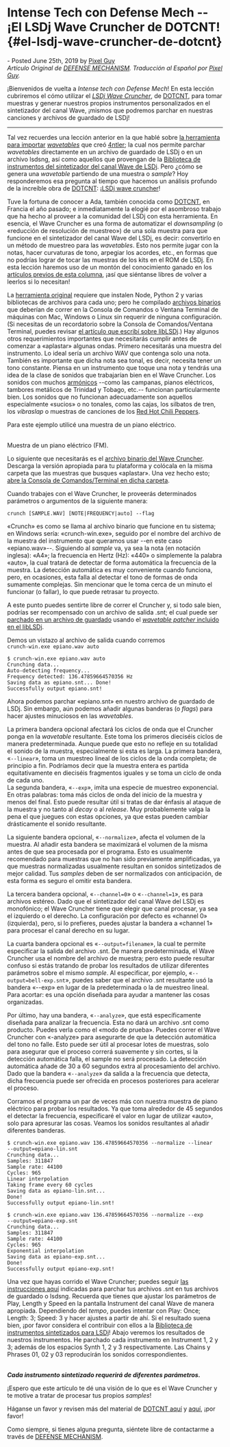 Intense Tech con Defense Mech -- ¡El LSDj Wave Cruncher de DOTCNT! {#el-lsdj-wave-cruncher-de-dotcnt}
==================================================================

\- Posted June 25th, 2019 by [Pixel
Guy](https://apixelguy.com "Posts by Pixel Guy")\
*Artículo Original de [DEFENSE MECHANISM](dotcnts-lsdj-wave-cruncher/).
Traducción al Español por [Pixel Guy](https://apixelguy.com).*

¡Bienvenidos de vuelta a *Intense tech con Defense Mech*! En esta
lección cubriremos el cómo utilizar el *[LSDj Wave
Cruncher](https://github.com/iLambda/lsdj-wave-cruncher)*, de
[DOTCNT](https://www.facebook.com/dotcnt/), para tomar muestras y
generar nuestros propios instrumentos personalizados en el sintetizador
del canal Wave, ¡mismos que podremos parchar en nuestras canciones y
archivos de guardado de LSDj!

------------------------------------------------------------------------

Tal vez recuerdes una lección anterior en la que hablé sobre [la
herramienta para
importar](biblioteca-de-instrumentos-lsdj-wave-cruncher.html)
*[wavetables](biblioteca-de-instrumentos-lsdj-wave-cruncher.html)* que
creó [4ntler](https://github.com/stijnfrishert/liblsdj/releases); la
cual nos permite parchar *wavetables* directamente en un archivo de
guardado de LSDj o en un archivo lsdsng, así como aquellos que provengan
de la [Biblioteca de instrumentos del sintetizador del canal Wave de
LSDj](https://github.com/psgcabal/lsdjsynths). Pero ¿cómo se genera una
*wavetable* partiendo de una muestra o *sample*? Hoy responderemos esa
pregunta al tiempo que hacemos un análisis profundo de la increíble obra
de [DOTCNT](https://www.facebook.com/dotcnt/): ¡[LSDj wave
cruncher](https://github.com/iLambda/lsdj-wave-cruncher)!

Tuve la fortuna de conocer a Ada, también conocida como
[DOTCNT](https://soundcloud.com/dotcnt), en Francia el año pasado; e
inmediatamente la elogié por el asombroso trabajo que ha hecho al
proveer a la comunidad del LSDj con esta herramienta. En esencia, el
Wave Cruncher es una forma de automatizar el *downsampling* (o
«reducción de resolución de muestreo») de una sola muestra para que
funcione en el sintetizador del canal Wave del LSDj, es decir:
convertirlo en un método de muestreo para las *wavetables*. Esto nos
permite jugar con la notas, hacer curvaturas de tono, arpegiar los
acordes, etc., en formas que no podrías lograr de tocar las muestras de
los kits en el ROM de LSDj. En esta lección haremos uso de un montón del
conocimiento ganado en los [artículos previos de esta
columna](author/defensemech/), ¡así que siéntanse libres de volver a
leerlos si lo necesitan!

La [herramienta original](https://github.com/iLambda/lsdj-wave-cruncher)
requiere que instalen Node, Python 2 y varias bibliotecas de archivos
para cada uno; pero he compilado [archivos
binarios](https://github.com/urbster1/lsdj-wave-cruncher/releases) que
deberían de correr en la Consola de Comandos o Ventana Terminal de
máquinas con Mac, Windows o Linux sin requerir de ninguna configuración.
(Si necesitas de un recordatorio sobre la Consola de Comandos/Ventana
Terminal, puedes revisar [el artículo que escribí sobre
libLSDj](organiza-tus-archivos-de-guardado-con-liblsdj.html).) Hay
algunos otros requerimientos importantes que necesitarás cumplir antes
de comenzar a «aplastar» algunas ondas. Primero necesitarás una muestra
del instrumento. Lo ideal sería un archivo WAV que contenga solo una
nota. También es importante que dicha nota sea tonal, es decir, necesita
tener un tono constante. Piensa en un instrumento que toque una nota y
tendrás una idea de la clase de sonidos que trabajarían bien en el Wave
Cruncher. Los sonidos con muchos
[armónicos](analisis-del-sintetizador-del-canal-wave-en-lsdj-parte-uno.html)
--como las campanas, pianos eléctricos, tambores metálicos de Trinidad y
Tobago, etc.-- funcionan particularmente bien. Los sonidos que no
funcionan adecuadamente son aquellos especialmente «sucios» o no
tonales, como las cajas, los silbatos de tren, los *vibraslap* o
muestras de canciones de los [Red Hot Chili
Peppers](https://penzeys.com).

Para este ejemplo utilicé una muestra de un piano eléctrico.

\
Muestra de un piano eléctrico (FM).

Lo siguiente que necesitarás es el [archivo binario del Wave
Cruncher](https://github.com/urbster1/lsdj-wave-cruncher/releases).
Descarga la versión apropiada para tu plataforma y colócala en la misma
carpeta que las muestras que busques «aplastar». Una vez hecho esto;
[abre la Consola de Comandos/Terminal en dicha
carpeta](organiza-tus-archivos-de-guardado-con-liblsdj.html).

Cuando trabajes con el Wave Cruncher, le proveerás determinados
parámetros o argumentos de la siguiente manera:

`crunch [SAMPLE.WAV] [NOTE|FREQUENCY|auto] --flag`

«Crunch» es como se llama al archivo binario que funcione en tu sistema;
en Windows sería: «crunch-win.exe», seguido por el nombre del archivo de
la muestra del instrumento que queramos usar --en este caso
«epiano.wav»--. Siguiendo al *sample* va, ya sea la nota (en notación
inglesa): «A4»; la frecuencia en Hertz (Hz): «440» o simplemente la
palabra «auto», la cual tratará de detectar de forma automática la
frecuencia de la muestra. La detección automática es muy conveniente
cuando funciona, pero, en ocasiones, esta falla al detectar el tono de
formas de onda sumamente complejas. Sin mencionar que le toma cerca de
un minuto el funcionar (o fallar), lo que puede retrasar tu proyecto.

A este punto puedes sentirte libre de correr el Cruncher y, si todo sale
bien, podrías ser recompensado con un archivo de salida .snt; el cual
puede ser [parchado en un archivo de
guardado](biblioteca-de-instrumentos-lsdj-wave-cruncher.html) usando el
[*wavetable patcher* incluido en el
libLSDj](https://github.com/stijnfrishert/liblsdj/releases).

Demos un vistazo al archivo de salida cuando corremos\
`crunch-win.exe epiano.wav auto`

`$ crunch-win.exe epiano.wav auto`\
`Crunching data...`\
`Auto-detecting frequency...`\
`Frequency detected: 136.47859664570356 Hz`\
`Saving data as epiano.snt... Done!`\
`Successfully output epiano.snt!`

Ahora podemos parchar «epiano.snt» en nuestro archivo de guardado de
LSDj. Sin embargo, aún podemos añadir algunas banderas (o *flags*) para
hacer ajustes minuciosos en las *wavetables*.

La primera bandera opcional afectará los ciclos de onda que el Cruncher
ponga en la *wavetable* resultante. Este toma los primeros dieciséis
ciclos de manera predeterminada. Aunque puede que esto no refleje en su
totalidad el sonido de la muestra, especialmente si esta es larga. La
primera bandera, «`--linear`», toma un muestreo lineal de los ciclos de
la onda completa; de principio a fin. Podríamos decir que la muestra
entera es partida equitativamente en dieciséis fragmentos iguales y se
toma un ciclo de onda de cada uno.\
La segunda bandera, «`--exp`», imita una especie de muestreo
exponencial. En otras palabras: toma más ciclos de onda del inicio de la
muestra y menos del final. Esto puede resultar útil si tratas de dar
énfasis al ataque de la muestra y no tanto al *decay* o al *release*.
Muy probablemente valga la pena el que juegues con estas opciones, ya
que estas pueden cambiar drásticamente el sonido resultante.

La siguiente bandera opcional, «`--normalize`», afecta el volumen de la
muestra. Al añadir esta bandera se maximizará el volumen de la misma
antes de que sea procesada por el programa. Esto es usualmente
recomendado para muestras que no han sido previamente amplificadas, ya
que muestras normalizadas usualmente resultan en sonidos sintetizados de
mejor calidad. Tus *samples* deben de ser normalizados con anticipación,
de esta forma es seguro el omitir esta bandera.

La tercera bandera opcional, «`--channel=0`» o «`--channel=1`», es para
archivos estéreo. Dado que el sintetizador del canal Wave del LSDj es
monofónico; el Wave Cruncher tiene que elegir que canal procesar, ya sea
el izquierdo o el derecho. La configuración por defecto es «channel 0»
(izquierda), pero, si lo prefieres, puedes ajustar la bandera a «channel
1» para procesar el canal derecho en su lugar.

La cuarta bandera opcional es «`--output=filename`», la cual te permite
especificar la salida del archivo .snt. De manera predeterminada, el
Wave Cruncher usa el nombre del archivo de muestra; pero esto puede
resultar confuso si estás tratando de probar los resultados de utilizar
diferentes parámetros sobre el mismo *sample*. Al especificar, por
ejemplo, «`--output=bell-exp.snt`», puedes saber que el archivo .snt
resultante usó la bandera «--exp» en lugar de la predeterminada o la de
muestreo lineal. Para acortar: es una opción diseñada para ayudar a
mantener las cosas organizadas.

Por último, hay una bandera, «`--analyze`», que está específicamente
diseñada para analizar la frecuencia. Esta no dará un archivo .snt como
producto. Puedes verla como el «modo de prueba». Puedes correr el Wave
Cruncher con «-analyze» para asegurarte de que la detección automática
del tono no falle. Esto puede ser útil al procesar lotes de muestras,
solo para asegurar que el proceso correrá suavemente y sin cortes, si la
detección automática falla, el sample no será procesado. La detección
automática añade de 30 a 60 segundos extra al procesamiento del archivo.
Dado que la bandera «`--analyze`» da salida a la frecuencia que detecta,
dicha frecuencia puede ser ofrecida en procesos posteriores para
acelerar el proceso.

Corramos el programa un par de veces más con nuestra muestra de piano
eléctrico para probar los resultados. Ya que toma alrededor de 45
segundos el detectar la frecuencia, especificaré el valor en lugar de
utilizar «auto», solo para apresurar las cosas. Veamos los sonidos
resultantes al añadir diferentes banderas.

`$ crunch-win.exe epiano.wav 136.47859664570356 --normalize --linear         --output=epiano-lin.snt`\
`Crunching data...`\
`Samples: 311847`\
`Sample rate: 44100`\
`Cycles: 965`\
`Linear interpolation`\
`Taking frame every 60 cycles`\
`Saving data as epiano-lin.snt...`\
`Done!`\
`Successfully output epiano-lin.snt!`

`$ crunch-win.exe epiano.wav 136.47859664570356 --normalize --exp         --output=epiano-exp.snt`\
`Crunching data...`\
`Samples: 311847`\
`Sample rate: 44100`\
`Cycles: 965`\
`Exponential interpolation`\
`Saving data as epiano-exp.snt...`\
`Done!`\
`Successfully output epiano-exp.snt!`

Una vez que hayas corrido el Wave Cruncher; puedes seguir [las
instrucciones aquí](biblioteca-de-instrumentos-lsdj-wave-cruncher.html)
indicadas para parchar tus archivos .snt en tus archivos de guardado o
lsdsng. Recuerda que tienes que ajustar los parámetros de Play, Length y
Speed en la pantalla Instrument del canal Wave de manera apropiada.
Dependiendo del *tempo*, puedes intentar con Play: Once; Length: 3;
Speed: 3 y hacer ajustes a partir de ahí. Si el resultado suena bien,
¡por favor considera el contribuir con ellos a la [Biblioteca de
instrumentos sintetizados para
LSDj](https://github.com/psgcabal/lsdjsynths)! Abajo veremos los
resultados de nuestros instrumentos. He parchado cada instrumento en
Instrument 1, 2 y 3; además de los espacios Synth 1, 2 y 3
respectivamente. Las Chains y Phrases 01, 02 y 03 reproducirán los
sonidos correspondientes.

\
***Cada instrumento sintetizado requerirá de diferentes parámetros.***

¡Espero que este artículo te dé una visión de lo que es el Wave Cruncher
y te motive a tratar de procesar tus propios *samples*!

Háganse un favor y revisen más del material de [DOTCNT
aquí](http://facebook.com/dotcnt/) y
[aquí](https://soundcloud.com/dotcnt), ¡por favor!

Como siempre, si tienes alguna pregunta, siéntete libre de contactarme a
través de [DEFENSE MECHANISM](mailto:defensem3ch@gmail.com).
